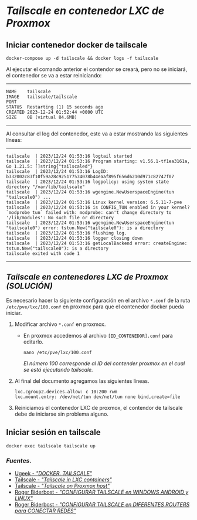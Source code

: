 # ***Tailscale en contenedor LXC de Proxmox***

## Iniciar contenedor docker de tailscale

`docker-compose up -d tailscale && docker logs -f tailscale`

Al ejecutar el comando anterior el contendor se creará, pero no se iniciará, el contenedor se va a estar reiniciando:
* * *
~~~
NAME	tailscale
IMAGE	tailscale/tailscale
PORT	
STATUS	Restarting (1) 15 seconds ago
CREATED	2023-12-24 01:52:44 +0000 UTC
SIZE	0B (virtual 84.6MB)
~~~
* * *

Al consultar el log del contenedor, este va a estar mostrando las siguientes líneas:
* * *
~~~
tailscale  | 2023/12/24 01:53:16 logtail started
tailscale  | 2023/12/24 01:53:16 Program starting: v1.56.1-tf1ea3161a, Go 1.21.5: []string{"tailscaled"}
tailscale  | 2023/12/24 01:53:16 LogID: b332002c83f10f59a28c925177534078b44eaaf895f656d6210d971c82747f07
tailscale  | 2023/12/24 01:53:16 logpolicy: using system state directory "/var/lib/tailscale"
tailscale  | 2023/12/24 01:53:16 wgengine.NewUserspaceEngine(tun "tailscale0") ...
tailscale  | 2023/12/24 01:53:16 Linux kernel version: 6.5.11-7-pve
tailscale  | 2023/12/24 01:53:16 is CONFIG_TUN enabled in your kernel? `modprobe tun` failed with: modprobe: can't change directory to '/lib/modules': No such file or directory
tailscale  | 2023/12/24 01:53:16 wgengine.NewUserspaceEngine(tun "tailscale0") error: tstun.New("tailscale0"): is a directory
tailscale  | 2023/12/24 01:53:16 flushing log.
tailscale  | 2023/12/24 01:53:16 logger closing down
tailscale  | 2023/12/24 01:53:16 getLocalBackend error: createEngine: tstun.New("tailscale0"): is a directory
tailscale exited with code 1
~~~
* * *
## ***Tailscale en contenedores LXC de Proxmox (SOLUCIÓN)***
Es necesario hacer la siguiente configuración en el archivo `*.conf` de la ruta `/etc/pve/lxc/100.conf` en proxmox para que el contenedor docker pueda iniciar.

1. Modificar archivo `*.conf` en proxmox.
    - En proxmox accedemos al archivo `[ID_CONTENEDOR].conf` para editarlo.
      
      `nano /etc/pve/lxc/100.conf`
      
      *El número 100 corresponde al ID del contender proxmox en el cual se está ejecutando tailscale.*

2. Al final del documento agregamos las siguientes líneas.
   
   `lxc.cgroup2.devices.allow: c 10:200 rwm`     
   `lxc.mount.entry: /dev/net/tun dev/net/tun none bind,create=file`

3. Reiniciamos el contenedor LXC de proxmox, el contendor de tailscale debe de iniciarse sin problema alguno. 

## Iniciar sesión en tailscale

`docker exec tailscale tailscale up`


### ***Fuentes.***

+ [Ugeek - *"DOCKER. TAILSCALE"*](https://ugeek.github.io/blog/post/2021-06-17-docker-tailscale.html)
+ [Tailscale - *"Tailscale in LXC containers"*](https://tailscale.com/kb/1130/lxc-unprivileged)
+ [Tailscale - *"Tailscale on Proxmox host"*](https://tailscale.com/kb/1133/proxmox)
+ [Roger Biderbost - *"CONFIGURAR TAILSCALE en WINDOWS ANDROID y LINUX"*](https://youtu.be/5bgQCknkRI4?si=3jYmQcQUEJ9mjkJ1)
+ [Roger Biderbost - *"CONFIGURAR TAILSCALE en DIFERENTES ROUTERS para CONECTAR REDES"*](https://youtu.be/QLr3pyxUWcE?si=a9NFotyd1-yF2gIl)